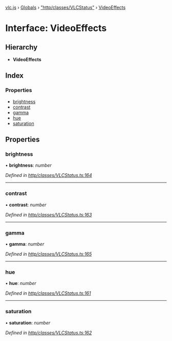 [vlc.js](../README.md) › [Globals](../globals.md) › ["http/classes/VLCStatus"](../modules/_http_classes_vlcstatus_.md) › [VideoEffects](_http_classes_vlcstatus_.videoeffects.md)

# Interface: VideoEffects

## Hierarchy

* **VideoEffects**

## Index

### Properties

* [brightness](_http_classes_vlcstatus_.videoeffects.md#brightness)
* [contrast](_http_classes_vlcstatus_.videoeffects.md#contrast)
* [gamma](_http_classes_vlcstatus_.videoeffects.md#gamma)
* [hue](_http_classes_vlcstatus_.videoeffects.md#hue)
* [saturation](_http_classes_vlcstatus_.videoeffects.md#saturation)

## Properties

###  brightness

• **brightness**: *number*

*Defined in [http/classes/VLCStatus.ts:164](https://github.com/dylhack/vlc.js/blob/3931a7c/src/http/classes/VLCStatus.ts#L164)*

___

###  contrast

• **contrast**: *number*

*Defined in [http/classes/VLCStatus.ts:163](https://github.com/dylhack/vlc.js/blob/3931a7c/src/http/classes/VLCStatus.ts#L163)*

___

###  gamma

• **gamma**: *number*

*Defined in [http/classes/VLCStatus.ts:165](https://github.com/dylhack/vlc.js/blob/3931a7c/src/http/classes/VLCStatus.ts#L165)*

___

###  hue

• **hue**: *number*

*Defined in [http/classes/VLCStatus.ts:161](https://github.com/dylhack/vlc.js/blob/3931a7c/src/http/classes/VLCStatus.ts#L161)*

___

###  saturation

• **saturation**: *number*

*Defined in [http/classes/VLCStatus.ts:162](https://github.com/dylhack/vlc.js/blob/3931a7c/src/http/classes/VLCStatus.ts#L162)*
